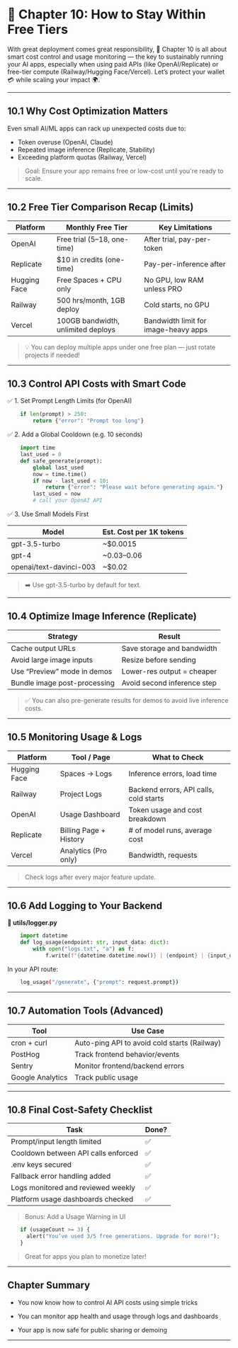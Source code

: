 # 📘 Chapter 10: How to Stay Within Free Tiers

With great deployment comes great responsibility, 🧾 Chapter 10 is all about smart cost control and usage monitoring — the key to sustainably running your AI apps, especially when using paid APIs (like OpenAI/Replicate) or free-tier compute (Railway/Hugging Face/Vercel). Let’s protect your wallet 💳 while scaling your impact 🌍.

---

## 10.1 Why Cost Optimization Matters

Even small AI/ML apps can rack up unexpected costs due to:  
- Token overuse (OpenAI, Claude)  
- Repeated image inference (Replicate, Stability)  
- Exceeding platform quotas (Railway, Vercel)  

> Goal: Ensure your app remains free or low-cost until you're ready to scale.

---

## 10.2 Free Tier Comparison Recap (Limits)

|Platform	    |Monthly Free Tier	                |Key Limitations                        |
|---------------|-----------------------------------|---------------------------------------|
|OpenAI	        |Free trial ($5–$18, one-time)	    |After trial, pay-per-token             |
|Replicate	    |$10 in credits (one-time)	        |Pay-per-inference after                |
|Hugging Face	|Free Spaces + CPU only	            |No GPU, low RAM unless PRO             |
|Railway	    |500 hrs/month, 1GB deploy	        |Cold starts, no GPU                    |
|Vercel	        |100GB bandwidth, unlimited deploys	|Bandwidth limit for image-heavy apps   |

> 💡 You can deploy multiple apps under one free plan — just rotate projects if needed!

---

## 10.3 Control API Costs with Smart Code

✅ 1. Set Prompt Length Limits (for OpenAI)
```python    
    if len(prompt) > 250:
        return {"error": "Prompt too long"}
```
✅ 2. Add a Global Cooldown (e.g. 10 seconds)

```python    
    import time
    last_used = 0
    def safe_generate(prompt):
        global last_used
        now = time.time()
        if now - last_used < 10:
            return {"error": "Please wait before generating again."}
        last_used = now
        # call your OpenAI API
```

✅ 3. Use Small Models First

|Model	                    |Est. Cost per 1K tokens    |
|---------------------------|---------------------------|
|gpt-3.5-turbo	            |~$0.0015                   |
|gpt-4	                    |~$0.03–$0.06               |
|openai/text-davinci-003	|~$0.02                     |

> ➡️ Use gpt-3.5-turbo by default for text.

---

## 10.4 Optimize Image Inference (Replicate)

|Strategy	                    |Result                     |
|-------------------------------|---------------------------|
|Cache output URLs	            |Save storage and bandwidth |
|Avoid large image inputs	    |Resize before sending      |
|Use “Preview” mode in demos	|Lower-res output = cheaper |
|Bundle image post-processing	|Avoid second inference step|

> ✅ You can also pre-generate results for demos to avoid live inference costs.

---

## 10.5 Monitoring Usage & Logs

|Platform	            |Tool / Page	        |What to Check                          |
|-----------------------|-----------------------|---------------------------------------|
|Hugging Face	        |Spaces → Logs	        |Inference errors, load time            |
|Railway	            |Project Logs	        |Backend errors, API calls, cold starts |
|OpenAI	                |Usage Dashboard	    |Token usage and cost breakdown         |
|Replicate	            |Billing Page + History	|# of model runs, average cost          |
|Vercel	                |Analytics (Pro only)	|Bandwidth, requests                    |

> Check logs after every major feature update.

---

## 10.6 Add Logging to Your Backend

**📄 utils/logger.py**
```python    
    import datetime
    def log_usage(endpoint: str, input_data: dict):
        with open("logs.txt", "a") as f:
            f.write(f"{datetime.datetime.now()} | {endpoint} | {input_data}\n")
```

In your API route:
```bash    
    log_usage("/generate", {"prompt": request.prompt})
```

---

## 10.7 Automation Tools (Advanced)

|Tool	            |Use Case                                       |
|-------------------|-----------------------------------------------|
|cron + curl	    |Auto-ping API to avoid cold starts (Railway)   |
|PostHog	        |Track frontend behavior/events                 |
|Sentry	            |Monitor frontend/backend errors                |
|Google Analytics	|Track public usage                             |

---

## 10.8 Final Cost-Safety Checklist

|Task	                            |Done?  |
|-----------------------------------|-------|
|Prompt/input length limited	    |✅     |
|Cooldown between API calls enforced|✅     |
|.env keys secured	                |✅     |
|Fallback error handling added	    |✅     |
|Logs monitored and reviewed weekly	|✅     |
|Platform usage dashboards checked	|✅     |

> Bonus: Add a Usage Warning in UI
```python
    if (usageCount >= 3) {
      alert("You’ve used 3/5 free generations. Upgrade for more!");
    }
```    
> Great for apps you plan to monetize later!

---

## Chapter Summary

- You now know how to control AI API costs using simple tricks

- You can monitor app health and usage through logs and dashboards

- Your app is now safe for public sharing or demoing

---



